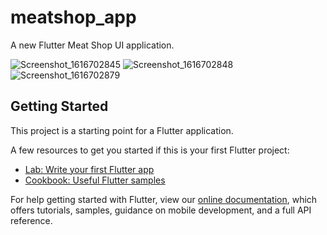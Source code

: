 # meatshop_app

A new Flutter Meat Shop UI application.

![Screenshot_1616702845](https://user-images.githubusercontent.com/81309619/112537288-84786d00-8dd4-11eb-9d2f-34020b11c0fb.png)
![Screenshot_1616702848](https://user-images.githubusercontent.com/81309619/112537304-893d2100-8dd4-11eb-8fb7-6027676bab8b.png)
![Screenshot_1616702879](https://user-images.githubusercontent.com/81309619/112537314-8b06e480-8dd4-11eb-8c72-2fdd8709107c.png)

## Getting Started

This project is a starting point for a Flutter application.

A few resources to get you started if this is your first Flutter project:

- [Lab: Write your first Flutter app](https://flutter.dev/docs/get-started/codelab)
- [Cookbook: Useful Flutter samples](https://flutter.dev/docs/cookbook)

For help getting started with Flutter, view our
[online documentation](https://flutter.dev/docs), which offers tutorials,
samples, guidance on mobile development, and a full API reference.
